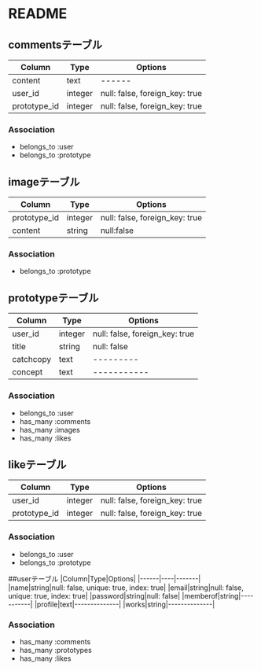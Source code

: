 # README

## commentsテーブル
|Column|Type|Options|
|------|----|-------|
|content|text|------|
|user_id|integer|null: false, foreign_key: true|
|prototype_id|integer|null: false, foreign_key: true|

### Association
- belongs_to :user
- belongs_to :prototype


## imageテーブル
|Column|Type|Options|
|------|----|-------|
|prototype_id|integer|null: false, foreign_key: true|
|content|string|null:false|

### Association
- belongs_to :prototype


## prototypeテーブル
|Column|Type|Options|
|------|----|-------|
|user_id|integer|null: false, foreign_key: true|
|title|string|null: false|
|catchcopy|text|---------|
|concept|text|-----------|

### Association
- belongs_to :user
- has_many :comments
- has_many :images
- has_many :likes


## likeテーブル
|Column|Type|Options|
|------|----|-------|
|user_id|integer|null: false, foreign_key: true|
|prototype_id|integer|null: false, foreign_key: true|

### Association
- belongs_to :user
- belongs_to :prototype


##userテーブル
|Column|Type|Options|
|------|----|-------|
|name|string|null: false, unique: true, index: true|
|email|string|null: false, unique: true, index: true|
|password|string|null: false|
|memberof|string|-----------|
|profile|text|--------------|
|works|string|--------------|

### Association
- has_many :comments
- has_many :prototypes
- has_many :likes
